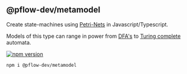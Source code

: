 ## @pflow-dev/metamodel

Create state-machines using [Petri-Nets](http://www.scholarpedia.org/article/Petri_net) in Javascript/Typescript.

Models of this type can range in power
from [DFA's](https://en.wikipedia.org/wiki/Deterministic_finite_automaton#Example)
to [Turing complete](https://www.quora.com/Why-is-an-inhibitor-arc-necessary-for-a-PetriNet-to-be-Turing-complete-What-kind-of-system-cant-be-represented-without-it)
automata.

[![npm version](https://badge.fury.io/js/@pflow-dev%2Fmetamodel.svg)](https://badge.fury.io/js/@pflow-dev%2Fmetamodel)

```
npm i @pflow-dev/metamodel
```

